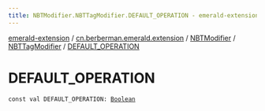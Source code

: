 ```yaml
---
title: NBTModifier.NBTTagModifier.DEFAULT_OPERATION - emerald-extension
---
```


[emerald-extension](../../../index.html) / [cn.berberman.emerald.extension](../../index.html) / [NBTModifier](../index.html) / [NBTTagModifier](index.html) / [DEFAULT_OPERATION](.)

# DEFAULT_OPERATION

`const val DEFAULT_OPERATION: `[`Boolean`](https://kotlinlang.org/api/latest/jvm/stdlib/kotlin/-boolean/index.html)